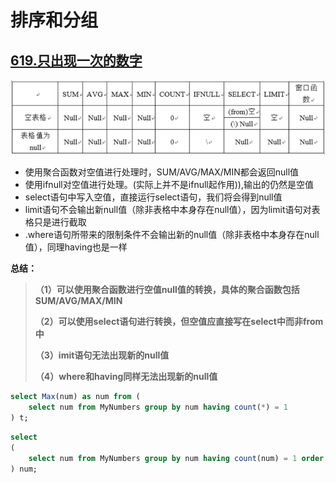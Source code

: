 # 排序和分组

## [619.只出现一次的数字](https://leetcode.cn/problems/biggest-single-number/description)

![](./asserts/619.png)

* 使用聚合函数对空值进行处理时，SUM/AVG/MAX/MIN都会返回null值
* 使用ifnull对空值进行处理。(实际上并不是ifnull起作用)),输出的仍然是空值
* select语句中写入空值，直接运行select语句，我们将会得到null值
* limit语句不会输出新null值（除非表格中本身存在null值），因为limit语句对表格只是进行截取
* .where语句所带来的限制条件不会输出新的null值（除非表格中本身存在null值），同理having也是一样

**总结：**
> **（1）可以使用聚合函数进行空值null值的转换，具体的聚合函数包括SUM/AVG/MAX/MIN**
> 
> **（2）可以使用select语句进行转换，但空值应直接写在select中而非from中**
> 
> **（3）imit语句无法出现新的null值**
> 
> **（4）where和having同样无法出现新的null值**

```sql
select Max(num) as num from (
    select num from MyNumbers group by num having count(*) = 1
) t;
```
```sql
select
(
    select num from MyNumbers group by num having count(num) = 1 order by num desc limit 0, 1
) num;
```